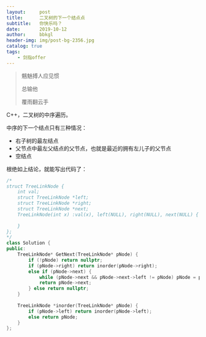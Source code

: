 ```yaml
---
layout:     post
title:      二叉树的下一个结点点
subtitle:   你快乐吗？
date:       2019-10-12
author:     bbkgl
header-img: img/post-bg-2356.jpg
catalog: true
tags:
    - 剑指offer
---
```


>魑魅搏人应见惯
>
>总输他
>
>覆雨翻云手

C++，二叉树的中序遍历。

中序的下一个结点只有三种情况：

- 右子树的最左结点
- 父节点中最左父结点的父节点，也就是最近的拥有左儿子的父节点
- 空结点

根绝如上结论，就能写出代码了：

```cpp
/*
struct TreeLinkNode {
    int val;
    struct TreeLinkNode *left;
    struct TreeLinkNode *right;
    struct TreeLinkNode *next;
    TreeLinkNode(int x) :val(x), left(NULL), right(NULL), next(NULL) {
        
    }
};
*/
class Solution {
public:
    TreeLinkNode* GetNext(TreeLinkNode* pNode) {
        if (!pNode) return nullptr;
        if (pNode->right) return inorder(pNode->right);
        else if (pNode->next) {
            while (pNode->next && pNode->next->left != pNode) pNode = pNode->next;
            return pNode->next;
        } else return nullptr;
    }
    
    TreeLinkNode *inorder(TreeLinkNode* pNode) {
        if (pNode->left) return inorder(pNode->left);
        else return pNode;
    }
};
```

